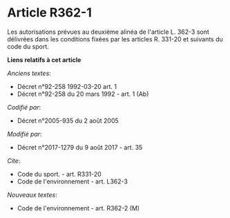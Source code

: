 # Article R362-1

Les autorisations prévues au deuxième alinéa de l'article L. 362-3 sont délivrées dans les conditions fixées par les articles
R. 331-20 et suivants du code du sport.

**Liens relatifs à cet article**

_Anciens textes_:

  - Décret n°92-258 1992-03-20 art. 1
  - Décret n°92-258 du 20 mars 1992 - art. 1 (Ab)

_Codifié par_:

  - Décret n°2005-935 du 2 août 2005

_Modifié par_:

  - Décret n°2017-1279 du 9 août 2017 - art. 35

_Cite_:

  - Code du sport. - art. R331-20
  - Code de l'environnement - art. L362-3

_Nouveaux textes_:

  - Code de l'environnement - art. R362-2 (M)
